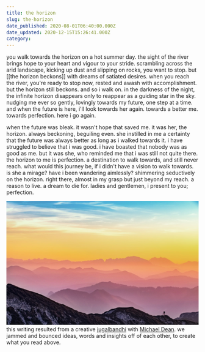 ```yaml
---
title: the horizon
slug: the-horizon
date_published: 2020-08-01T06:40:00.000Z
date_updated: 2020-12-15T15:26:41.000Z
category: 
---
```

you walk towards the horizon on a hot summer day. the sight of the river brings hope to your heart and vigour to your stride. scrambling across the arid landscape, kicking up dust and slipping on rocks, you want to stop. but [[the horizon beckons]] with dreams of satiated desires. when you reach the river, you're ready to stop now, rested and awash with accomplishment. but the horizon still beckons. and so i walk on. in the darkness of the night, the infinite horizon disappears only to reappear as a guiding star in the sky. nudging me ever so gently, lovingly towards my future, one step at a time. and when the future is here, i'll look towards her again. towards a better me. towards perfection. here i go again.

when the future was bleak. it wasn't hope that saved me. it was her, the horizon. always beckoning, beguiling even. she instilled in me a certainty that the future was always better as long as i walked towards it. i have struggled to believe that i was good. i have boasted that nobody was as good as me. but it was she, who reminded me that i was still not quite there. the horizon to me is perfection. a destination to walk towards, and still never reach. what would this journey be, if i didn't have a vision to walk towards. is she a mirage? have i been wandering aimlessly? shimmering seductively on the horizon. right there, almost in my grasp but just beyond my reach. a reason to live. a dream to die for. ladies and gentlemen, i present to you; perfection.

![Walking towards the Horizon](/assets/images/beautiful-horizon.jpg)
this writing resulted from a creative [jugalbandhi](https://en.wikipedia.org/wiki/Jugalbandi) with [Michael Dean](https://twitter.com/MichaelDean09). we jammed and bounced ideas, words and insights off of each other, to create what you read above.